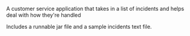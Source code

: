 A customer service application that takes in a list of incidents and helps deal with how they're handled

Includes a runnable jar file and a sample incidents text file.
